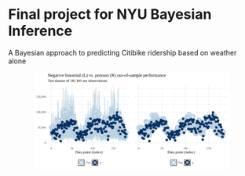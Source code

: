 # Final project for NYU Bayesian Inference

A Bayesian approach to predicting Citibike ridership based on weather alone

<p align="center">
<img src="prediction_comparison.svg" width=79%>
</p>